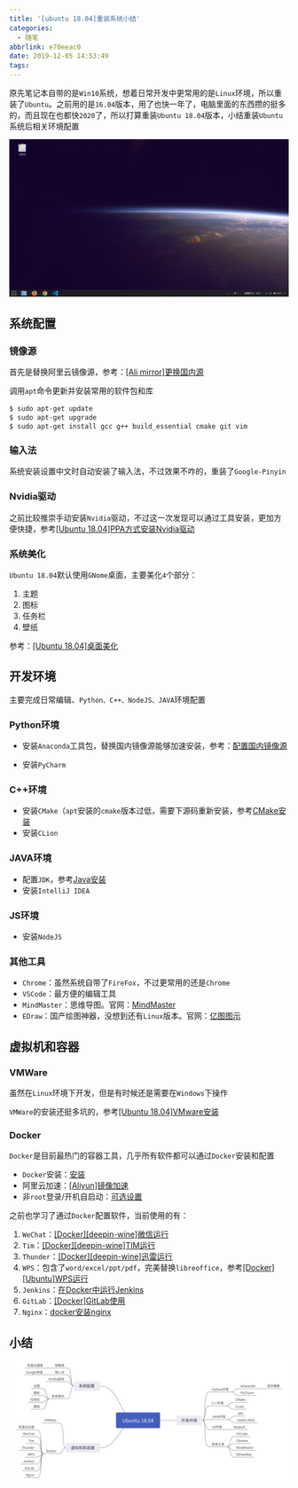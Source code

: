 ```yaml
---
title: '[ubuntu 18.04]重装系统小结'
categories:
  - 随笔
abbrlink: e70eeac0
date: 2019-12-05 14:53:49
tags:
---
```


原先笔记本自带的是`Win10`系统，想着日常开发中更常用的是`Linux`环境，所以重装了`Ubuntu`。之前用的是`16.04`版本，用了也快一年了，电脑里面的东西攒的挺多的，而且现在也都快`2020`了，所以打算重装`Ubuntu 18.04`版本，小结重装`Ubuntu`系统后相关环境配置

![](/imgs/重装系统小结/screen.png)

## 系统配置

### 镜像源

首先是替换阿里云镜像源，参考：[[Ali mirror]更换国内源](https://zj-linux-guide.readthedocs.io/zh_CN/latest/tool-install-configure/[Ali%20mirror]]%E6%9B%B4%E6%8D%A2%E5%9B%BD%E5%86%85%E6%BA%90/)

调用`apt`命令更新并安装常用的软件包和库

```
$ sudo apt-get update
$ sudo apt-get upgrade
$ sudo apt-get install gcc g++ build_essential cmake git vim
```

### 输入法

系统安装设置中文时自动安装了输入法，不过效果不咋的，重装了`Google-Pinyin`

### Nvidia驱动

之前比较推崇手动安装`Nvidia`驱动，不过这一次发现可以通过工具安装，更加方便快捷，参考[[Ubuntu 18.04]PPA方式安装Nvidia驱动](https://zj-linux-guide.readthedocs.io/zh_CN/latest/tool-install-configure/[Ubuntu%2018.04]PPA%E6%96%B9%E5%BC%8F%E5%AE%89%E8%A3%85Nvidia%E9%A9%B1%E5%8A%A8/)

### 系统美化

`Ubuntu 18.04`默认使用`GNome`桌面，主要美化`4`个部分：

1. 主题
2. 图标
3. 任务栏
4. 壁纸

参考：[[Ubuntu 18.04]桌面美化](https://zj-linux-guide.readthedocs.io/zh_CN/latest/tool-install-configure/[Ubuntu%2018.04]%E6%A1%8C%E9%9D%A2%E7%BE%8E%E5%8C%96/)

## 开发环境

主要完成日常编辑、`Python、C++、NodeJS、JAVA`环境配置

### Python环境

* 安装`Anaconda`工具包，替换国内镜像源能够加速安装，参考：[配置国内镜像源](https://vscode-guide.readthedocs.io/zh_CN/latest/anaconda/%E9%85%8D%E7%BD%AE%E5%9B%BD%E5%86%85%E9%95%9C%E5%83%8F%E6%BA%90/)

* 安装`PyCharm`

### C++环境

* 安装`CMake`（`apt`安装的`cmake`版本过低，需要下源码重新安装，参考[CMake安装](https://zj-linux-guide.readthedocs.io/zh_CN/latest/tool-install-configure/CMake%E5%AE%89%E8%A3%85/)
* 安装`CLion`

### JAVA环境

* 配置`JDK`，参考[Java安装](https://zj-linux-guide.readthedocs.io/zh_CN/latest/tool-install-configure/Java%E5%AE%89%E8%A3%85/)
* 安装`IntelliJ IDEA`

### JS环境

* 安装`NodeJS`

### 其他工具

* `Chrome`：虽然系统自带了`FireFox`，不过更常用的还是`Chrome`
* `VSCode`：最方便的编辑工具
* `MindMaster`：思维导图。官网：[MindMaster](https://www.edrawsoft.cn/mindmaster/)
* `EDraw`：国产绘图神器，没想到还有`Linux`版本。官网：[亿图图示](https://www.edrawsoft.cn/lp/edraw.html)

## 虚拟机和容器

### VMWare

虽然在`Linux`环境下开发，但是有时候还是需要在`Windows`下操作

`VMWare`的安装还挺多坑的，参考[[Ubuntu 18.04]VMware安装](https://zj-linux-guide.readthedocs.io/zh_CN/latest/tool-install-configure/[Ubuntu%2018.04]VMware%E5%AE%89%E8%A3%85/)

### Docker

`Docker`是目前最热门的容器工具，几乎所有软件都可以通过`Docker`安装和配置

* `Docker`安装：[安装](https://containerization-automation.readthedocs.io/zh_CN/latest/docker/basic/%E5%AE%89%E8%A3%85/)
* 阿里云加速：[[Aliyun]镜像加速](https://containerization-automation.readthedocs.io/zh_CN/latest/docker/basic/[Aliyun]%E9%95%9C%E5%83%8F%E5%8A%A0%E9%80%9F/)
* 非`root`登录/开机自启动：[可选设置](https://containerization-automation.readthedocs.io/zh_CN/latest/docker/basic/%E5%8F%AF%E9%80%89%E8%AE%BE%E7%BD%AE/)

之前也学习了通过`Docker`配置软件，当前使用的有：
  
1. `WeChat`：[[Docker][deepin-wine]微信运行](https://containerization-automation.readthedocs.io/zh_CN/latest/docker/gui/[Docker][deepin-wine]%E5%BE%AE%E4%BF%A1%E8%BF%90%E8%A1%8C/)
2. `Tim`：[[Docker][deepin-wine]TIM运行](https://containerization-automation.readthedocs.io/zh_CN/latest/docker/gui/[Docker][deepin-wine]TIM%E8%BF%90%E8%A1%8C/)
3. `Thunder`：[[Docker][deepin-wine]迅雷运行](https://containerization-automation.readthedocs.io/zh_CN/latest/docker/gui/[Docker][deepin-wine]%E8%BF%85%E9%9B%B7%E8%BF%90%E8%A1%8C/)
4. `WPS`：包含了`word/excel/ppt/pdf`，完美替换`libreoffice`，参考[[Docker][Ubuntu]WPS运行](https://containerization-automation.readthedocs.io/zh_CN/latest/docker/gui/[Docker][Ubuntu]WPS%E8%BF%90%E8%A1%8C/)
5. `Jenkins`：[在Docker中运行Jenkins](https://www.zhujian.tech/posts/202ee452.html)
6. `GitLab`：[[Docker]GitLab使用](https://zj-git-guide.readthedocs.io/zh_CN/latest/platform/[Docker]GitLab%E4%BD%BF%E7%94%A8/)
7. `Nginx`：[docker安装nginx](https://zj-network-guide.readthedocs.io/zh_CN/latest/nginx/docker%E5%AE%89%E8%A3%85nginx/)

## 小结

![](/imgs/重装系统小结/Ubuntu&#32;18.04.png)

